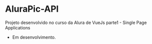 # AluraPic-API
Projeto desenvolvido no curso da Alura de VueJs parte1 - Single Page Applications
 - Em desenvolvimento.
